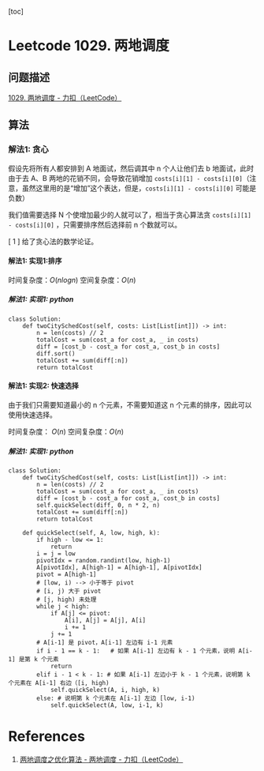 [toc]


# Leetcode 1029. 两地调度

## 问题描述

[1029. 两地调度 - 力扣（LeetCode）](https://leetcode-cn.com/problems/two-city-scheduling/)

## 算法

### 解法1: 贪心

假设先将所有人都安排到 A 地面试，然后调其中 n 个人让他们去 b 地面试，此时由于去 A、B 两地的花销不同，会导致花销增加 `costs[i][1] - costs[i][0]`（注意，虽然这里用的是“增加”这个表达，但是，`costs[i][1] - costs[i][0]` 可能是负数）

我们值需要选择 N 个使增加最少的人就可以了，相当于贪心算法贪 `costs[i][1] - costs[i][0]` ，只需要排序然后选择前 n 个数就可以。

[ 1 ] 给了贪心法的数学论证。

#### 解法1: 实现1:排序

时间复杂度：$O(nlogn)$
空间复杂度：$O(n)$

##### 解法1: 实现1: python

```
class Solution:
    def twoCitySchedCost(self, costs: List[List[int]]) -> int:
        n = len(costs) // 2
        totalCost = sum(cost_a for cost_a, _ in costs)
        diff = [cost_b - cost_a for cost_a, cost_b in costs]
        diff.sort()
        totalCost += sum(diff[:n])
        return totalCost
```

#### 解法1: 实现2: 快速选择

由于我们只需要知道最小的 n 个元素，不需要知道这 n 个元素的排序，因此可以使用快速选择。

时间复杂度： $O(n)$
空间复杂度：$O(n)$

##### 解法1: 实现1: python

```
class Solution:
    def twoCitySchedCost(self, costs: List[List[int]]) -> int:
        n = len(costs) // 2
        totalCost = sum(cost_a for cost_a, _ in costs)
        diff = [cost_b - cost_a for cost_a, cost_b in costs]
        self.quickSelect(diff, 0, n * 2, n)
        totalCost += sum(diff[:n])
        return totalCost

    def quickSelect(self, A, low, high, k):
        if high - low <= 1: 
            return
        i = j = low
        pivotIdx = random.randint(low, high-1)
        A[pivotIdx], A[high-1] = A[high-1], A[pivotIdx]
        pivot = A[high-1]
        # [low, i) --> 小于等于 pivot
        # [i, j) 大于 pivot
        # [j, high) 未处理
        while j < high:
            if A[j] <= pivot:
                A[i], A[j] = A[j], A[i]
                i += 1
            j += 1
        # A[i-1] 是 pivot，A[i-1] 左边有 i-1 元素
        if i - 1 == k - 1:   # 如果 A[i-1] 左边有 k - 1 个元素，说明 A[i-1] 是第 k 个元素
            return 
        elif i - 1 < k - 1: # 如果 A[i-1] 左边小于 k - 1 个元素，说明第 k 个元素在 A[i-1] 右边（[i, high)
            self.quickSelect(A, i, high, k)
        else: # 说明第 k 个元素在 A[i-1] 左边 [low, i-1)
            self.quickSelect(A, low, i-1, k)
```

# References
1. [两地调度之优化算法 - 两地调度 - 力扣（LeetCode）](https://leetcode-cn.com/problems/two-city-scheduling/solution/liang-di-diao-du-zhi-you-hua-suan-fa-by-yi-di-ji-m/)